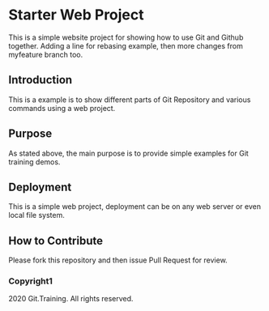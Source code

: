# Starter Web Project

This is a simple website project for showing how to use Git and Github together. Adding a line for rebasing example, then more changes from myfeature branch too.

## Introduction

This is a example is to show different parts of Git Repository and various commands using a web project.

## Purpose

As stated above, the main purpose is to provide simple examples for Git training demos.

## Deployment

This is a simple web project, deployment can be on any web server or even local file system.

## How to Contribute

Please fork this repository and then issue Pull Request for review.

### Copyright1

2020 Git.Training. All rights reserved.